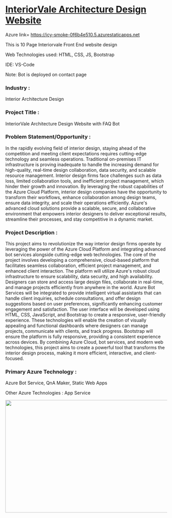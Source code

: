 # <a href="https://icy-smoke-0f6b4e510.5.azurestaticapps.net">InteriorVale Architecture Design Website </a>

Azure link= https://icy-smoke-0f6b4e510.5.azurestaticapps.net

This is 10 Page Interiorvale Front End website design

Web Technologies used: HTML, CSS, JS, Bootstrap

IDE: VS-Code

Note: Bot is deployed on contact page

### Industry :
Interior Architecture Design


### Project Title :
InteriorVale Architecture Design Website with FAQ Bot


### Problem Statement/Opportunity :
In the rapidly evolving field of interior design, staying ahead of the competition and meeting client expectations requires cutting-edge technology and seamless operations. Traditional on-premises IT infrastructure is proving inadequate to handle the increasing demand for high-quality, real-time design collaboration, data security, and scalable resource management. Interior design firms face challenges such as data loss, limited collaboration tools, and inefficient project management, which hinder their growth and innovation. By leveraging the robust capabilities of the Azure Cloud Platform, interior design companies have the opportunity to transform their workflows, enhance collaboration among design teams, ensure data integrity, and scale their operations efficiently. Azure's advanced cloud solutions provide a scalable, secure, and collaborative environment that empowers interior designers to deliver exceptional results, streamline their processes, and stay competitive in a dynamic market.

### Project Description :
This project aims to revolutionize the way interior design firms operate by leveraging the power of the Azure Cloud Platform and integrating advanced bot services alongside cutting-edge web technologies. The core of the project involves developing a comprehensive, cloud-based platform that facilitates seamless collaboration, efficient project management, and enhanced client interaction.
The platform will utilize Azure's robust cloud infrastructure to ensure scalability, data security, and high availability. Designers can store and access large design files, collaborate in real-time, and manage projects efficiently from anywhere in the world. Azure Bot Services will be integrated to provide intelligent virtual assistants that can handle client inquiries, schedule consultations, and offer design suggestions based on user preferences, significantly enhancing customer engagement and satisfaction.
The user interface will be developed using HTML, CSS, JavaScript, and Bootstrap to create a responsive, user-friendly experience. These technologies will enable the creation of visually appealing and functional dashboards where designers can manage projects, communicate with clients, and track progress. Bootstrap will ensure the platform is fully responsive, providing a consistent experience across devices.
By combining Azure Cloud, bot services, and modern web technologies, this project aims to create a powerful tool that transforms the interior design process, making it more efficient, interactive, and client-focused.

### Primary Azure Technology :
Azure Bot Service, QnA Maker, Static Web Apps


Other Azure Technologies :
App Service

<a href="https://futurereadytalent.in/"><p align= "center"><img src=".jpeg" width="700" height= "350"></p></a>  


